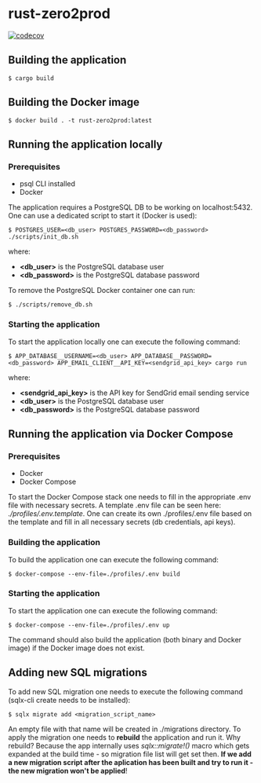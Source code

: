 # rust-zero2prod
[![codecov](https://codecov.io/gh/mr-cell/rust-zero2prod/branch/master/graph/badge.svg?token=7G84R9BDAM)](https://codecov.io/gh/mr-cell/rust-zero2prod)

## Building the application
```shell
$ cargo build
```

## Building the Docker image
```shell
$ docker build . -t rust-zero2prod:latest
```
## Running the application locally

### Prerequisites
- psql CLI installed 
- Docker

The application requires a PostgreSQL DB to be working on localhost:5432. 
One can use a dedicated script to start it (Docker is used):
```shell
$ POSTGRES_USER=<db_user> POSTGRES_PASSWORD=<db_password> ./scripts/init_db.sh
```
where:
- **<db_user>** is the PostgreSQL database user
- **<db_password>** is the PostgreSQL database password

To remove the PostgreSQL Docker container one can run:
```shell
$ ./scripts/remove_db.sh
```

### Starting the application
To start the application locally one can execute the following command:
```shell
$ APP_DATABASE__USERNAME=<db_user> APP_DATABASE__PASSWORD=<db_password> APP_EMAIL_CLIENT__API_KEY=<sendgrid_api_key> cargo run
```
where:
- **<sendgrid_api_key>** is the API key for SendGrid email sending service
- **<db_user>** is the PostgreSQL database user
- **<db_password>** is the PostgreSQL database password

## Running the application via Docker Compose

### Prerequisites
- Docker
- Docker Compose

To start the Docker Compose stack one needs to fill in the appropriate .env file with necessary secrets.
A template .env file can be seen here: *./profiles/.env.template*. 
One can create its own ./profiles/.env file based on the template and fill in all necessary secrets (db credentials, api keys).

### Building the application
To build the application one can execute the following command:
```shell
$ docker-compose --env-file=./profiles/.env build
```

### Starting the application
To start the application one can execute the following command:
```shell
$ docker-compose --env-file=./profiles/.env up
```

The command should also build the application (both binary and Docker image) if the Docker image does not exist.

## Adding new SQL migrations
To add new SQL migration one needs to execute the following command (sqlx-cli create needs to be installed):
```shell
$ sqlx migrate add <migration_script_name>
```

An empty file with that name will be created in ./migrations directory. To apply the migration one needs to **rebuild**
the application and run it. Why rebuild? Because the app internally uses *sqlx::migrate!()* macro which gets expanded at the
build time - so migration file list will get set then. **If we add a new migration script after the aplication has been built
and try to run it - the new migration won't be applied**!